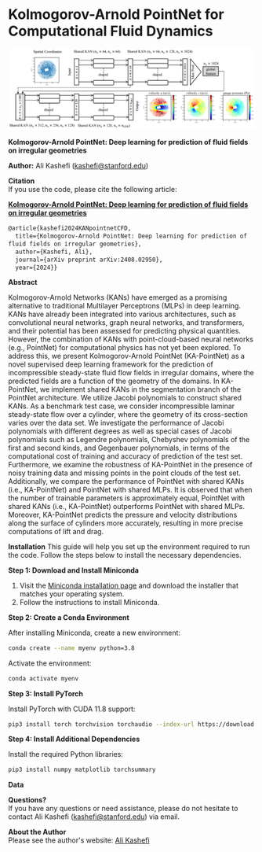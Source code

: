 # Kolmogorov-Arnold PointNet for Computational Fluid Dynamics
![pic](./PointNetKAN.png)

**Kolmogorov-Arnold PointNet: Deep learning for prediction of fluid fields on irregular geometries**

**Author:** Ali Kashefi (kashefi@stanford.edu) 

**Citation** <br>
If you use the code, please cite the following article: <br>

**[Kolmogorov-Arnold PointNet: Deep learning for prediction of fluid fields on irregular geometries](https://arxiv.org/abs/2408.02950)**

    @article{kashefi2024KANpointnetCFD,
      title={Kolmogorov-Arnold PointNet: Deep learning for prediction of fluid fields on irregular geometries},
      author={Kashefi, Ali},
      journal={arXiv preprint arXiv:2408.02950},
      year={2024}}

**Abstract** <be>

Kolmogorov-Arnold Networks (KANs) have emerged as a promising alternative to traditional Multilayer Perceptrons (MLPs) in deep learning. KANs have already been integrated into various architectures, such as convolutional neural networks, graph neural networks, and transformers, and their potential has been assessed for predicting physical quantities. However, the combination of KANs with point-cloud-based neural networks (e.g., PointNet) for computational physics has not yet been explored. To address this, we present Kolmogorov-Arnold PointNet (KA-PointNet) as a novel supervised deep learning framework for the prediction of incompressible steady-state fluid flow fields in irregular domains, where the predicted fields are a function of the geometry of the domains. In KA-PointNet, we implement shared KANs in the segmentation branch of the PointNet architecture. We utilize Jacobi polynomials to construct shared KANs. As a benchmark test case, we consider incompressible laminar steady-state flow over a cylinder, where the geometry of its cross-section varies over the data set. We investigate the performance of Jacobi polynomials with different degrees as well as special cases of Jacobi polynomials such as Legendre polynomials, Chebyshev polynomials of the first and second kinds, and Gegenbauer polynomials, in terms of the computational cost of training and accuracy of prediction of the test set. Furthermore, we examine the robustness of KA-PointNet in the presence of noisy training data and missing points in the point clouds of the test set. Additionally, we compare the performance of PointNet with shared KANs (i.e., KA-PointNet) and PointNet with shared MLPs. It is observed that when the number of trainable parameters is approximately equal, PointNet with shared KANs (i.e., KA-PointNet) outperforms PointNet with shared MLPs. Moreover, KA-PointNet predicts the pressure and velocity distributions along the surface of cylinders more accurately, resulting in more precise computations of lift and drag.

**Installation** <be>
This guide will help you set up the environment required to run the code. Follow the steps below to install the necessary dependencies.

**Step 1: Download and Install Miniconda**

1. Visit the [Miniconda installation page](https://docs.conda.io/en/latest/miniconda.html) and download the installer that matches your operating system.
2. Follow the instructions to install Miniconda.

**Step 2: Create a Conda Environment**

After installing Miniconda, create a new environment:

```bash
conda create --name myenv python=3.8
```

Activate the environment:

```bash
conda activate myenv
```

**Step 3: Install PyTorch**

Install PyTorch with CUDA 11.8 support:

```bash
pip3 install torch torchvision torchaudio --index-url https://download.pytorch.org/whl/cu118
```

**Step 4: Install Additional Dependencies**

Install the required Python libraries:

```bash
pip3 install numpy matplotlib torchsummary
```
**Data** <be>


**Questions?** <br>
If you have any questions or need assistance, please do not hesitate to contact Ali Kashefi (kashefi@stanford.edu) via email. 

**About the Author** <br>
Please see the author's website: [Ali Kashefi](https://web.stanford.edu/~kashefi/) 
